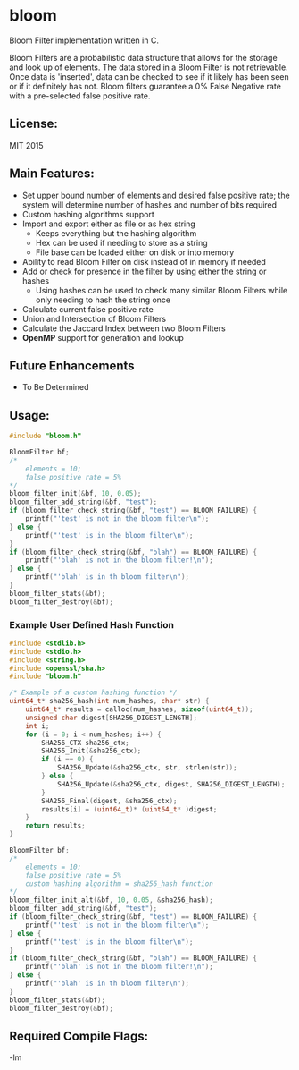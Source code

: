 # bloom
Bloom Filter implementation written in C.

Bloom Filters are a probabilistic data structure that allows for the storage and
look up of elements. The data stored in a Bloom Filter is not retrievable. Once
data is 'inserted', data can be checked to see if it likely has been seen or if
it definitely has not. Bloom filters guarantee a 0% False Negative rate with a
pre-selected false positive rate.


## License:
MIT 2015


## Main Features:
* Set upper bound number of elements and desired false positive rate; the system
will determine number of hashes and number of bits required
* Custom hashing algorithms support
* Import and export either as file or as hex string
	* Keeps everything but the hashing algorithm
	* Hex can be used if needing to store as a string
	* File base can be loaded either on disk or into memory
* Ability to read Bloom Filter on disk instead of in memory if needed
* Add or check for presence in the filter by using either the string or hashes
    * Using hashes can be used to check many similar Bloom Filters while only
	needing to hash the string once
* Calculate current false positive rate
* Union and Intersection of Bloom Filters
* Calculate the Jaccard Index between two Bloom Filters
* **OpenMP** support for generation and lookup


## Future Enhancements
* To Be Determined


## Usage:
``` c
#include "bloom.h"

BloomFilter bf;
/*
	elements = 10;
	false positive rate = 5%
*/
bloom_filter_init(&bf, 10, 0.05);
bloom_filter_add_string(&bf, "test");
if (bloom_filter_check_string(&bf, "test") == BLOOM_FAILURE) {
	printf("'test' is not in the bloom filter\n");
} else {
	printf("'test' is in the bloom filter\n");
}
if (bloom_filter_check_string(&bf, "blah") == BLOOM_FAILURE) {
	printf("'blah' is not in the bloom filter!\n");
} else {
	printf("'blah' is in th bloom filter\n");
}
bloom_filter_stats(&bf);
bloom_filter_destroy(&bf);
```

### Example User Defined Hash Function
``` c
#include <stdlib.h>
#include <stdio.h>
#include <string.h>
#include <openssl/sha.h>
#include "bloom.h"

/* Example of a custom hashing function */
uint64_t* sha256_hash(int num_hashes, char* str) {
	uint64_t* results = calloc(num_hashes, sizeof(uint64_t));
	unsigned char digest[SHA256_DIGEST_LENGTH];
	int i;
	for (i = 0; i < num_hashes; i++) {
		SHA256_CTX sha256_ctx;
		SHA256_Init(&sha256_ctx);
		if (i == 0) {
			SHA256_Update(&sha256_ctx, str, strlen(str));
		} else {
			SHA256_Update(&sha256_ctx, digest, SHA256_DIGEST_LENGTH);
		}
		SHA256_Final(digest, &sha256_ctx);
		results[i] = (uint64_t)* (uint64_t* )digest;
	}
	return results;
}

BloomFilter bf;
/*
	elements = 10;
	false positive rate = 5%
	custom hashing algorithm = sha256_hash function
*/
bloom_filter_init_alt(&bf, 10, 0.05, &sha256_hash);
bloom_filter_add_string(&bf, "test");
if (bloom_filter_check_string(&bf, "test") == BLOOM_FAILURE) {
	printf("'test' is not in the bloom filter\n");
} else {
	printf("'test' is in the bloom filter\n");
}
if (bloom_filter_check_string(&bf, "blah") == BLOOM_FAILURE) {
	printf("'blah' is not in the bloom filter!\n");
} else {
	printf("'blah' is in th bloom filter\n");
}
bloom_filter_stats(&bf);
bloom_filter_destroy(&bf);
```

## Required Compile Flags:
-lm
